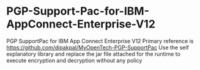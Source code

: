 # PGP-Support-Pac-for-IBM-AppConnect-Enterprise-V12
PGP SupportPac for IBM App Connect Enterprise V12
Primary reference is https://github.com/dipakpal/MyOpenTech-PGP-SupportPac
Use the self explanatory library and replace the jar file attached for the runtime to execute encryption and decryption without any policy
